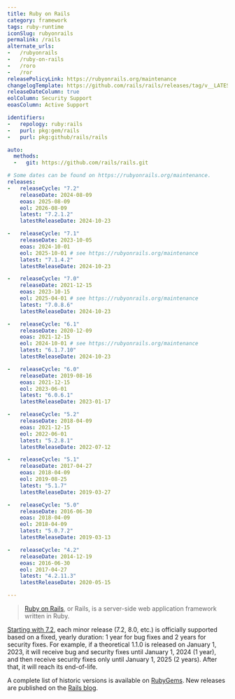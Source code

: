 ```yaml
---
title: Ruby on Rails
category: framework
tags: ruby-runtime
iconSlug: rubyonrails
permalink: /rails
alternate_urls:
-   /rubyonrails
-   /ruby-on-rails
-   /roro
-   /ror
releasePolicyLink: https://rubyonrails.org/maintenance
changelogTemplate: https://github.com/rails/rails/releases/tag/v__LATEST__
releaseDateColumn: true
eolColumn: Security Support
eoasColumn: Active Support

identifiers:
-   repology: ruby:rails
-   purl: pkg:gem/rails
-   purl: pkg:github/rails/rails

auto:
  methods:
  -   git: https://github.com/rails/rails.git

# Some dates can be found on https://rubyonrails.org/maintenance.
releases:
-   releaseCycle: "7.2"
    releaseDate: 2024-08-09
    eoas: 2025-08-09
    eol: 2026-08-09
    latest: "7.2.1.2"
    latestReleaseDate: 2024-10-23

-   releaseCycle: "7.1"
    releaseDate: 2023-10-05
    eoas: 2024-10-01
    eol: 2025-10-01 # see https://rubyonrails.org/maintenance
    latest: "7.1.4.2"
    latestReleaseDate: 2024-10-23

-   releaseCycle: "7.0"
    releaseDate: 2021-12-15
    eoas: 2023-10-15
    eol: 2025-04-01 # see https://rubyonrails.org/maintenance
    latest: "7.0.8.6"
    latestReleaseDate: 2024-10-23

-   releaseCycle: "6.1"
    releaseDate: 2020-12-09
    eoas: 2021-12-15
    eol: 2024-10-01 # see https://rubyonrails.org/maintenance
    latest: "6.1.7.10"
    latestReleaseDate: 2024-10-23

-   releaseCycle: "6.0"
    releaseDate: 2019-08-16
    eoas: 2021-12-15
    eol: 2023-06-01
    latest: "6.0.6.1"
    latestReleaseDate: 2023-01-17

-   releaseCycle: "5.2"
    releaseDate: 2018-04-09
    eoas: 2021-12-15
    eol: 2022-06-01
    latest: "5.2.8.1"
    latestReleaseDate: 2022-07-12

-   releaseCycle: "5.1"
    releaseDate: 2017-04-27
    eoas: 2018-04-09
    eol: 2019-08-25
    latest: "5.1.7"
    latestReleaseDate: 2019-03-27

-   releaseCycle: "5.0"
    releaseDate: 2016-06-30
    eoas: 2018-04-09
    eol: 2018-04-09
    latest: "5.0.7.2"
    latestReleaseDate: 2019-03-13

-   releaseCycle: "4.2"
    releaseDate: 2014-12-19
    eoas: 2016-06-30
    eol: 2017-04-27
    latest: "4.2.11.3"
    latestReleaseDate: 2020-05-15

---
```


>[Ruby on Rails](https://rubyonrails.org/), or Rails, is a server-side web application framework
> written in Ruby.

[Starting with 7.2](https://github.com/rails/rails/pull/52471#issuecomment-2271508281), each minor release (7.2, 8.0, etc.) is officially supported based on a fixed, yearly duration: 1 year for bug fixes and 2 years for security fixes. For example, if a theoretical 1.1.0 is released on January 1, 2023, it will receive bug and security fixes until January 1, 2024 (1 year), and then receive security fixes only until January 1, 2025 (2 years). After that, it will reach its end-of-life.

A complete list of historic versions is available on [RubyGems](https://rubygems.org/gems/rails/versions).
New releases are published on the [Rails blog](https://rubyonrails.org/category/releases).
